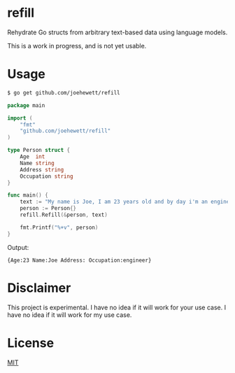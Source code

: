 # refill

Rehydrate Go structs from arbitrary text-based data using language models.

This is a work in progress, and is not yet usable.

# Usage

```sh
$ go get github.com/joehewett/refill
```

```go
package main

import (
	"fmt"
	"github.com/joehewett/refill"
)

type Person struct {
	Age  int
	Name string
    Address string
    Occupation string
}

func main() {
	text := "My name is Joe, I am 23 years old and by day i'm an engineer."
	person := Person{}
	refill.Refill(&person, text)

	fmt.Printf("%+v", person)
}
```

Output:

```
{Age:23 Name:Joe Address: Occupation:engineer}
```

# Disclaimer

This project is experimental. I have no idea if it will work for your use case. I have no idea if it will work for my use case.

# License

[MIT](LICENSE)
```
